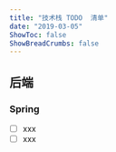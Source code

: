 ```yaml
---
title: "技术栈 TODO  清单"
date: "2019-03-05"
ShowToc: false
ShowBreadCrumbs: false
---
```


## 后端

### Spring


- [ ] xxx
- [ ] xxx